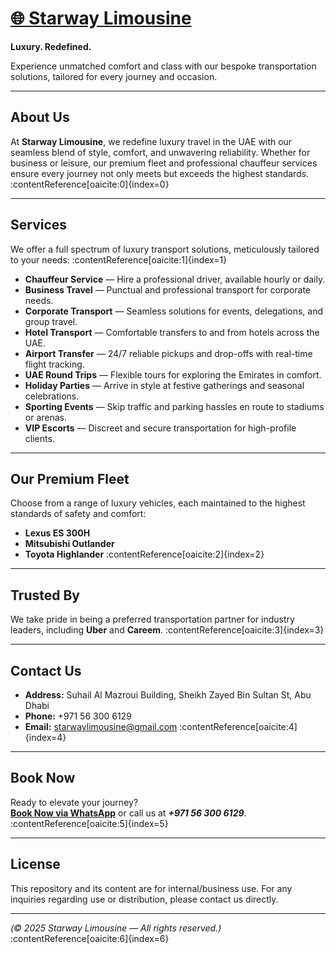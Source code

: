 # [🌐 Starway Limousine](https://starwaylimousine.com/)

**Luxury. Redefined.**

Experience unmatched comfort and class with our bespoke transportation solutions, tailored for every journey and occasion.

---

##  About Us

At **Starway Limousine**, we redefine luxury travel in the UAE with our seamless blend of style, comfort, and unwavering reliability. Whether for business or leisure, our premium fleet and professional chauffeur services ensure every journey not only meets but exceeds the highest standards. :contentReference[oaicite:0]{index=0}

---

##  Services

We offer a full spectrum of luxury transport solutions, meticulously tailored to your needs: :contentReference[oaicite:1]{index=1}

- **Chauffeur Service** — Hire a professional driver, available hourly or daily.  
- **Business Travel** — Punctual and professional transport for corporate needs.  
- **Corporate Transport** — Seamless solutions for events, delegations, and group travel.  
- **Hotel Transport** — Comfortable transfers to and from hotels across the UAE.  
- **Airport Transfer** — 24/7 reliable pickups and drop-offs with real-time flight tracking.  
- **UAE Round Trips** — Flexible tours for exploring the Emirates in comfort.  
- **Holiday Parties** — Arrive in style at festive gatherings and seasonal celebrations.  
- **Sporting Events** — Skip traffic and parking hassles en route to stadiums or arenas.  
- **VIP Escorts** — Discreet and secure transportation for high-profile clients.

---

##  Our Premium Fleet

Choose from a range of luxury vehicles, each maintained to the highest standards of safety and comfort:  
- **Lexus ES 300H**  
- **Mitsubishi Outlander**  
- **Toyota Highlander** :contentReference[oaicite:2]{index=2}

---

##  Trusted By

We take pride in being a preferred transportation partner for industry leaders, including **Uber** and **Careem**. :contentReference[oaicite:3]{index=3}

---

##  Contact Us

- **Address:** Suhail Al Mazroui Building, Sheikh Zayed Bin Sultan St, Abu Dhabi  
- **Phone:** +971 56 300 6129  
- **Email:** starwaylimousine@gmail.com :contentReference[oaicite:4]{index=4}

---

##  Book Now

Ready to elevate your journey?  
**[Book Now via WhatsApp](http://wa.me/)** or call us at ***+971 56 300 6129***. :contentReference[oaicite:5]{index=5}

---

##  License

This repository and its content are for internal/business use. For any inquiries regarding use or distribution, please contact us directly.

---

*(© 2025 Starway Limousine — All rights reserved.)* :contentReference[oaicite:6]{index=6}
